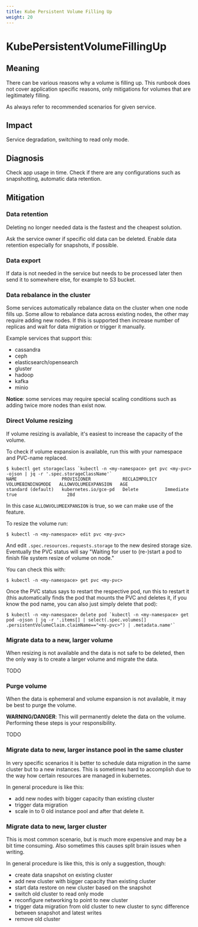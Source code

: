 ```yaml
---
title: Kube Persistent Volume Filling Up
weight: 20
---
```


# KubePersistentVolumeFillingUp

## Meaning

There can be various reasons why a volume is filling up.
This runbook does not cover application specific reasons, only mitigations
for volumes that are legitimately filling.

As always refer to recommended scenarios for given service.

## Impact

Service degradation, switching to read only mode.

## Diagnosis

Check app usage in time.
Check if there are any configurations such as snapshotting, automatic data retention.

## Mitigation

### Data retention

Deleting no longer needed data is the fastest and the cheapest solution.

Ask the service owner if specific old data can be deleted.
Enable data retention especially for snapshots, if possible.

### Data export

If data is not needed in the service but needs to be processed later 
then send it to somewhere else, for example to S3 bucket.

### Data rebalance in the cluster

Some services automatically rebalance data on the cluster when one node
fills up. 
Some allow to rebalance data across existing nodes, the other may require
adding new nodes.
If this is supported then increase number of replicas and wait for data
migration or trigger it manually.

Example services that support this:

- cassandra
- ceph
- elasticsearch/opensearch
- gluster
- hadoop
- kafka
- minio

**Notice**: some services may require special scaling conditions such as
adding twice more nodes than exist now.

### Direct Volume resizing

If volume resizing is available, it's easiest to increase the capacity of
the volume.

To check if volume expansion is available, run this with your namespace
and PVC-name replaced.

```shell
$ kubectl get storageclass `kubectl -n <my-namespace> get pvc <my-pvc> -ojson | jq -r '.spec.storageClassName'`       
NAME                 PROVISIONER            RECLAIMPOLICY   VOLUMEBINDINGMODE   ALLOWVOLUMEEXPANSION   AGE
standard (default)   kubernetes.io/gce-pd   Delete          Immediate           true                   28d
```

In this case `ALLOWVOLUMEEXPANSION` is true, so we can make use of the feature.

To resize the volume run:

```shell
$ kubectl -n <my-namespace> edit pvc <my-pvc>
```

And edit `.spec.resources.requests.storage` to the new desired storage size.
Eventually the PVC status will say "Waiting for user to (re-)start a pod to
finish file system resize of volume on node."

You can check this with:

```shell
$ kubectl -n <my-namespace> get pvc <my-pvc>
```

Once the PVC status says to restart the respective pod, run this to restart it
(this automatically finds the pod that mounts the PVC and deletes it,
if you know the pod name, you can also just simply delete that pod):

```shell
$ kubectl -n <my-namespace> delete pod `kubectl -n <my-namespace> get pod -ojson | jq -r '.items[] | select(.spec.volumes[] .persistentVolumeClaim.claimName=="<my-pvc>") | .metadata.name'`
```

### Migrate data to a new, larger volume

When resizing is not available and the data is not safe to be deleted,
then the only way is to create a larger volume and migrate the data.

TODO

### Purge volume

When the data is ephemeral and volume expansion is not available,
it may be best to purge the volume.

**WARNING/DANGER**: This will permanently delete the data on the volume.
Performing these steps is your responsibility.

TODO

### Migrate data to new, larger instance pool in the same cluster

In very specific scenarios it is better to schedule data migration in the
same cluster but to a new instances.
This is sometimes hard to accomplish due to the way how certain resources
are managed in kubernetes.

In general procedure is like this:

- add new nodes with bigger capacity than existing cluster
- trigger data migration
- scale in to 0 old instance pool and after that delete it.

### Migrate data to new, larger cluster

This is most common scenario, but is much more expensive and may be a bit
time consuming.
Also sometimes this causes split brain issues when writing.

In general procedure is like this, this is only a suggestion, though:

- create data snapshot on existing cluster
- add new cluster with bigger capacity than existing cluster
- start data restore on new cluster based on the snapshot
- switch old cluster to read only mode
- reconfigure networking to point to new cluster
- trigger data migration from old cluster to new cluster to sync difference
  between snapshot and latest writes
- remove old cluster
